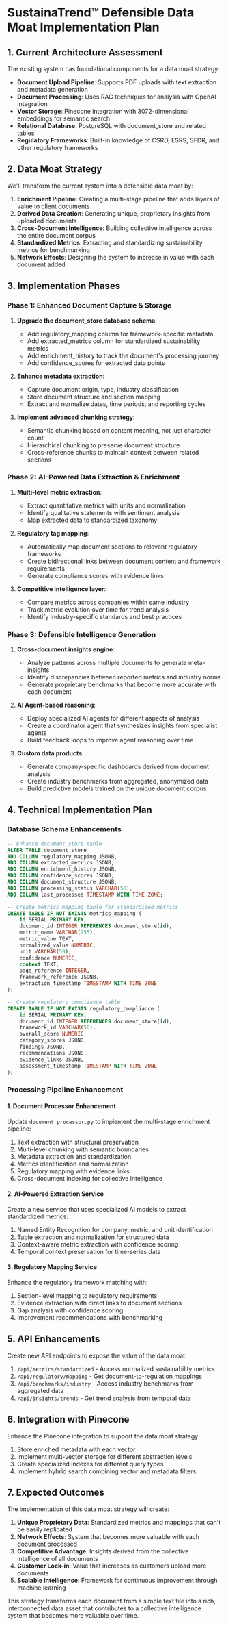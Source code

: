 # SustainaTrend™ Defensible Data Moat Implementation Plan

## 1. Current Architecture Assessment

The existing system has foundational components for a data moat strategy:

- **Document Upload Pipeline**: Supports PDF uploads with text extraction and metadata generation
- **Document Processing**: Uses RAG techniques for analysis with OpenAI integration
- **Vector Storage**: Pinecone integration with 3072-dimensional embeddings for semantic search
- **Relational Database**: PostgreSQL with document_store and related tables
- **Regulatory Frameworks**: Built-in knowledge of CSRD, ESRS, SFDR, and other regulatory frameworks

## 2. Data Moat Strategy

We'll transform the current system into a defensible data moat by:

1. **Enrichment Pipeline**: Creating a multi-stage pipeline that adds layers of value to client documents
2. **Derived Data Creation**: Generating unique, proprietary insights from uploaded documents
3. **Cross-Document Intelligence**: Building collective intelligence across the entire document corpus
4. **Standardized Metrics**: Extracting and standardizing sustainability metrics for benchmarking
5. **Network Effects**: Designing the system to increase in value with each document added

## 3. Implementation Phases

### Phase 1: Enhanced Document Capture & Storage

1. **Upgrade the document_store database schema**:
   - Add regulatory_mapping column for framework-specific metadata
   - Add extracted_metrics column for standardized sustainability metrics
   - Add enrichment_history to track the document's processing journey
   - Add confidence_scores for extracted data points

2. **Enhance metadata extraction**:
   - Capture document origin, type, industry classification
   - Store document structure and section mapping
   - Extract and normalize dates, time periods, and reporting cycles

3. **Implement advanced chunking strategy**:
   - Semantic chunking based on content meaning, not just character count
   - Hierarchical chunking to preserve document structure
   - Cross-reference chunks to maintain context between related sections

### Phase 2: AI-Powered Data Extraction & Enrichment

1. **Multi-level metric extraction**:
   - Extract quantitative metrics with units and normalization
   - Identify qualitative statements with sentiment analysis
   - Map extracted data to standardized taxonomy

2. **Regulatory tag mapping**:
   - Automatically map document sections to relevant regulatory frameworks
   - Create bidirectional links between document content and framework requirements
   - Generate compliance scores with evidence links

3. **Competitive intelligence layer**:
   - Compare metrics across companies within same industry
   - Track metric evolution over time for trend analysis
   - Identify industry-specific standards and best practices

### Phase 3: Defensible Intelligence Generation

1. **Cross-document insights engine**:
   - Analyze patterns across multiple documents to generate meta-insights
   - Identify discrepancies between reported metrics and industry norms
   - Generate proprietary benchmarks that become more accurate with each document

2. **AI Agent-based reasoning**:
   - Deploy specialized AI agents for different aspects of analysis
   - Create a coordinator agent that synthesizes insights from specialist agents
   - Build feedback loops to improve agent reasoning over time

3. **Custom data products**:
   - Generate company-specific dashboards derived from document analysis
   - Create industry benchmarks from aggregated, anonymized data
   - Build predictive models trained on the unique document corpus

## 4. Technical Implementation Plan

### Database Schema Enhancements

```sql
-- Enhance document_store table
ALTER TABLE document_store 
ADD COLUMN regulatory_mapping JSONB,
ADD COLUMN extracted_metrics JSONB,
ADD COLUMN enrichment_history JSONB,
ADD COLUMN confidence_scores JSONB,
ADD COLUMN document_structure JSONB,
ADD COLUMN processing_status VARCHAR(50),
ADD COLUMN last_processed TIMESTAMP WITH TIME ZONE;

-- Create metrics_mapping table for standardized metrics
CREATE TABLE IF NOT EXISTS metrics_mapping (
    id SERIAL PRIMARY KEY,
    document_id INTEGER REFERENCES document_store(id),
    metric_name VARCHAR(255),
    metric_value TEXT,
    normalized_value NUMERIC,
    unit VARCHAR(50),
    confidence NUMERIC,
    context TEXT,
    page_reference INTEGER,
    framework_reference JSONB,
    extraction_timestamp TIMESTAMP WITH TIME ZONE
);

-- Create regulatory_compliance table
CREATE TABLE IF NOT EXISTS regulatory_compliance (
    id SERIAL PRIMARY KEY,
    document_id INTEGER REFERENCES document_store(id),
    framework_id VARCHAR(50),
    overall_score NUMERIC,
    category_scores JSONB,
    findings JSONB,
    recommendations JSONB,
    evidence_links JSONB,
    assessment_timestamp TIMESTAMP WITH TIME ZONE
);
```

### Processing Pipeline Enhancement

#### 1. Document Processor Enhancement

Update `document_processor.py` to implement the multi-stage enrichment pipeline:

1. Text extraction with structural preservation
2. Multi-level chunking with semantic boundaries
3. Metadata extraction and standardization
4. Metrics identification and normalization
5. Regulatory mapping with evidence links
6. Cross-document indexing for collective intelligence

#### 2. AI-Powered Extraction Service

Create a new service that uses specialized AI models to extract standardized metrics:

1. Named Entity Recognition for company, metric, and unit identification
2. Table extraction and normalization for structured data
3. Context-aware metric extraction with confidence scoring
4. Temporal context preservation for time-series data

#### 3. Regulatory Mapping Service

Enhance the regulatory framework matching with:

1. Section-level mapping to regulatory requirements
2. Evidence extraction with direct links to document sections
3. Gap analysis with confidence scoring
4. Improvement recommendations with benchmarking

## 5. API Enhancements

Create new API endpoints to expose the value of the data moat:

1. `/api/metrics/standardized` - Access normalized sustainability metrics
2. `/api/regulatory/mapping` - Get document-to-regulation mappings
3. `/api/benchmarks/industry` - Access industry benchmarks from aggregated data
4. `/api/insights/trends` - Get trend analysis from temporal data

## 6. Integration with Pinecone

Enhance the Pinecone integration to support the data moat strategy:

1. Store enriched metadata with each vector
2. Implement multi-vector storage for different abstraction levels
3. Create specialized indexes for different query types
4. Implement hybrid search combining vector and metadata filters

## 7. Expected Outcomes

The implementation of this data moat strategy will create:

1. **Unique Proprietary Data**: Standardized metrics and mappings that can't be easily replicated
2. **Network Effects**: System that becomes more valuable with each document processed
3. **Competitive Advantage**: Insights derived from the collective intelligence of all documents
4. **Customer Lock-in**: Value that increases as customers upload more documents
5. **Scalable Intelligence**: Framework for continuous improvement through machine learning

This strategy transforms each document from a simple text file into a rich, interconnected data asset that contributes to a collective intelligence system that becomes more valuable over time.